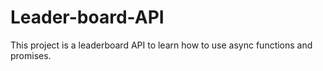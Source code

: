 # Leader-board-API
This project is a leaderboard API to learn how to use async functions and promises.
